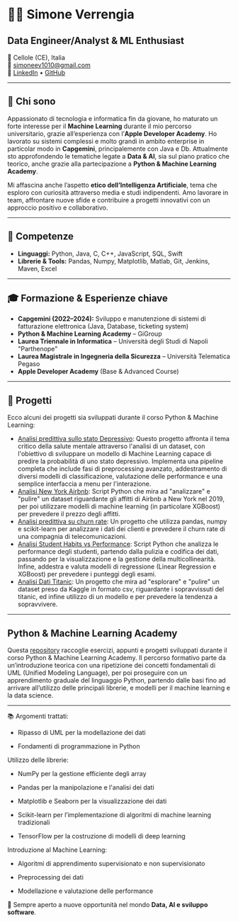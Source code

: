 # 👨‍💻 Simone Verrengia

## Data Engineer/Analyst & ML Enthusiast  
📍 Cellole (CE), Italia  
📧 [simoneev1010@gmail.com](mailto:simoneev1010@gmail.com)  
🔗 [LinkedIn](https://www.linkedin.com/in/simone-verrengia-a57264233/) • [GitHub](https://github.com/simoneev10)

---

## 🚀 Chi sono

Appassionato di tecnologia e informatica fin da giovane, ho maturato un forte interesse per il **Machine Learning** durante il mio percorso universitario, grazie all’esperienza con l’**Apple Developer Academy**. Ho lavorato su sistemi complessi e molto grandi in ambito enterprise in particolar modo in **Capgemini**, principalemente con Java e Db. Attualmente sto approfondendo le tematiche legate a **Data & AI**, sia sul piano pratico che teorico, anche grazie alla partecipazione a **Python & Machine Learning Academy**.

Mi affascina anche l’aspetto **etico dell’Intelligenza Artificiale**, tema che esploro con curiosità attraverso media e studi indipendenti. Amo lavorare in team, affrontare nuove sfide e contribuire a progetti innovativi con un approccio positivo e collaborativo.

---

## 🧠 Competenze

- **Linguaggi:** Python, Java, C, C++, JavaScript, SQL, Swift  
- **Librerie & Tools:** Pandas, Numpy, Matplotlib, Matlab, Git, Jenkins, Maven, Excel    

---

## 🎓 Formazione & Esperienze chiave

- **Capgemini (2022–2024):** Sviluppo e manutenzione di sistemi di fatturazione elettronica (Java, Database, ticketing system)
- **Python & Machine Learning Academy** – GiGroup
- **Laurea Triennale in Informatica** – Università degli Studi di Napoli "Parthenope"
- **Laurea Magistrale in Ingegneria della Sicurezza** – Università Telematica Pegaso
- **Apple Developer Academy** (Base & Advanced Course)

---

## 🔮 Progetti 
Ecco alcuni dei progetti sia sviluppati durante il corso Python & Machine Learning:

- [Analisi predittiva sullo stato Depressivo](https://github.com/simoneev10/MentallyStabilityOfThePerson-Prediction/tree/main): Questo progetto affronta il tema critico della salute mentale attraverso l'analisi di un dataset, con l'obiettivo di sviluppare un modello di Machine Learning capace di predire la probabilità di uno stato depressivo. Implementa una pipeline completa che include fasi di preprocessing avanzato, addestramento di diversi modelli di classificazione, valutazione delle performance e una semplice interfaccia a menu per l'interazione.
- [Analisi New York Airbnb](https://github.com/simoneev10/SimoneVerrengia_DepositoCorsoPython/blob/main/30_04_CorsoPython_ML/EsercizioNewYorkAirbnb/EsercizioNewYorkAirbnb2.py): Script Python che mira ad "analizzare" e "pulire" un dataset riguardante gli affitti di Airbnb a New York nel 2019, per poi utilizzare modelli di machine learning (in particolare XGBoost) per prevedere il prezzo degli affitti.
- [Analisi predittiva su churn rate](https://github.com/simoneev10/SimoneVerrengia_DepositoCorsoPython/tree/main/23_04_CorsoPython_VisualizzazioneDati/EsercizioCompagniaTelecomunicazioni): Un progetto che utilizza pandas, numpy e scikit-learn per analizzare i dati dei clienti e prevedere il churn rate di una compagnia di telecomunicazioni.
- [Analisi Student Habits vs Performance](https://github.com/simoneev10/SimoneVerrengia_DepositoCorsoPython/tree/main/05_05_CorsoPython_ML/StudentHabitsPerformance): Script Python che analizza le performance degli studenti, partendo dalla pulizia e codifica dei dati, passando per la visualizzazione e la gestione della multicollinearità. Infine, addestra e valuta modelli di regressione (Linear Regression e XGBoost) per prevedere i punteggi degli esami.
- [Analisi Dati Titanic](https://github.com/simoneev10/ML-Titanic): Un progetto che mira ad "esplorare" e "pulire" un dataset preso da Kaggle in formato csv, riguardante i sopravvissuti del titanic, ed infine utilizzo di un modello e per prevedere la tendenza a sopravvivere.

---

## Python & Machine Learning Academy

Questa [repository](https://github.com/simoneev10/SimoneVerrengia_DepositoCorsoPython) raccoglie esercizi, appunti e progetti sviluppati durante il corso Python & Machine Learning Academy.
Il percorso formativo parte da un’introduzione teorica con una ripetizione dei concetti fondamentali di UML (Unified Modeling Language), per poi proseguire con un apprendimento graduale del linguaggio Python, partendo dalle basi fino ad arrivare all’utilizzo delle principali librerie, e modelli per il machine learning e la data science.

---

📚 Argomenti trattati:
- Ripasso di UML per la modellazione dei dati

- Fondamenti di programmazione in Python

Utilizzo delle librerie:

- NumPy per la gestione efficiente degli array

- Pandas per la manipolazione e l'analisi dei dati

- Matplotlib e Seaborn per la visualizzazione dei dati

- Scikit-learn per l’implementazione di algoritmi di machine learning tradizionali

- TensorFlow per la costruzione di modelli di deep learning

Introduzione al Machine Learning:

- Algoritmi di apprendimento supervisionato e non supervisionato

- Preprocessing dei dati

- Modellazione e valutazione delle performance

📌 Sempre aperto a nuove opportunità nel mondo **Data, AI e sviluppo software**.
